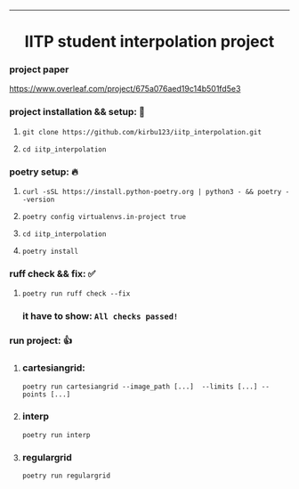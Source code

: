 
---
<div align="center">
  <h1>IITP student interpolation project</h1>
</div>

### project paper

https://www.overleaf.com/project/675a076aed19c14b501fd5e3

### project installation && setup: 🚀

1) ```git clone https://github.com/kirbu123/iitp_interpolation.git```

2) ```cd iitp_interpolation```

### poetry setup: 🔥

1) ```curl -sSL https://install.python-poetry.org | python3 - && poetry --version```

2) ```poetry config virtualenvs.in-project true```

3) ```cd iitp_interpolation```

4) ```poetry install```

### ruff check && fix: ✅

1) ```poetry run ruff check --fix```

    ### it have to show: ``` All checks passed! ```

### run project: 👍

1) ### cartesiangrid: 
    ```poetry run cartesiangrid --image_path [...]  --limits [...] --points [...]```

2) ### interp
    ```poetry run interp```

3) ### regulargrid
    ```poetry run regulargrid```